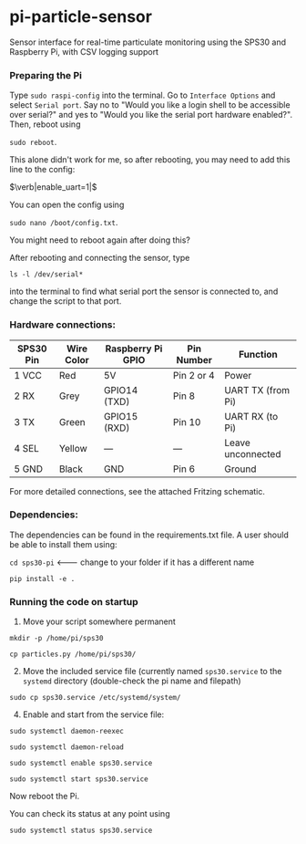 # pi-particle-sensor
Sensor interface for real-time particulate monitoring using the SPS30 and Raspberry Pi, with CSV logging support

### Preparing the Pi
Type $\texttt{sudo raspi-config}$ into the terminal. Go to $\texttt{Interface Options}$ and select $\texttt{Serial port}$. Say no to "Would you like a login shell to be accessible over serial?" and yes to "Would you like the serial port hardware enabled?". Then, reboot using 

$\texttt{sudo reboot}$. 

This alone didn't work for me, so after rebooting, you may need to add this line to the config: 

$\verb|enable_uart=1|$

You can open the config using 

$\texttt{sudo nano /boot/config.txt}$. 

You might need to reboot again after doing this? 

After rebooting and connecting the sensor, type 

$\texttt{ls -l /dev/serial*}$ 

into the terminal to find what serial port the sensor is connected to, and change the script to that port.

### Hardware connections:

| SPS30 Pin | Wire Color | Raspberry Pi GPIO | Pin Number | Function             |
|-----------|------------|-------------------|-------------|---------------------|
| 1 VCC     | Red        | 5V                | Pin 2 or 4  | Power               |
| 2 RX      | Grey       | GPIO14 (TXD)      | Pin 8       | UART TX (from Pi)   |
| 3 TX      | Green      | GPIO15 (RXD)      | Pin 10      | UART RX (to Pi)     |
| 4 SEL     | Yellow     | —                 | —           | Leave unconnected   |
| 5 GND     | Black      | GND               | Pin 6       | Ground              |

For more detailed connections, see the attached Fritzing schematic.


### Dependencies:
The dependencies can be found in the requirements.txt file. A user should be able to install them using:

$\texttt{cd sps30-pi}$ <--- change to your folder if it has a different name

$\texttt{pip install -e .}$


### Running the code on startup
1) Move your script somewhere permanent

$\texttt{mkdir -p /home/pi/sps30}$

$\texttt{cp particles.py /home/pi/sps30/}$

2) Move the included service file (currently named $\texttt{sps30.service}$ to the $\texttt{systemd}$ directory (double-check the pi name and filepath)
   
$\texttt{sudo cp sps30.service /etc/systemd/system/}$

4) Enable and start from the service file:

$\texttt{sudo systemctl daemon-reexec}$

$\texttt{sudo systemctl daemon-reload}$

$\texttt{sudo systemctl enable sps30.service}$

$\texttt{sudo systemctl start sps30.service}$

Now reboot the Pi.

You can check its status at any point using

$\texttt{sudo systemctl status sps30.service}$
